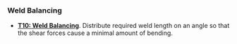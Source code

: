 ### Weld Balancing

* **[T10: Weld Balancing](T10-weld-balance.pdf)**. Distribute required weld length on an angle 
so that the shear forces cause a minimal amount of bending.


